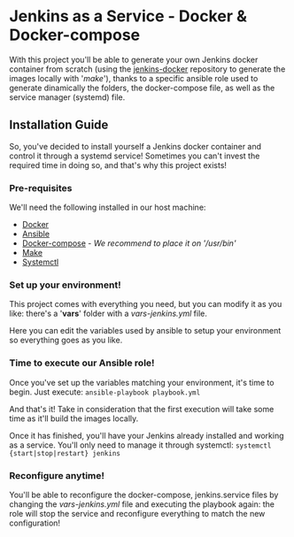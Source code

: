 # Jenkins as a Service - Docker & Docker-compose
With this project you'll be able to generate your own Jenkins docker container from scratch (using the [jenkins-docker](https://github.com/devopstf/jenkins-docker) repository to generate the images locally with '*make*'), thanks to a specific ansible role used to generate dinamically the folders, the docker-compose file, as well as the service manager (systemd) file.

## Installation Guide
So, you've decided to install yourself a Jenkins docker container and control it through a systemd service!
Sometimes you can't invest the required time in doing so, and that's why this project exists!

### Pre-requisites
We'll need the following installed in our host machine:
- [Docker](https://www.docker.com/get-docker)
- [Ansible](https://www.ansible.com/)
- [Docker-compose](https://docs.docker.com/compose/install/) - *We recommend to place it on '/usr/bin'*
- [Make](https://www.gnu.org/software/make/)
- [Systemctl](https://www.freedesktop.org/software/systemd/man/systemctl.html)

### Set up your environment!
This project comes with everything you need, but you can modify it as you like: there's a '**vars**' folder with a *vars-jenkins.yml* file.

Here you can edit the variables used by ansible to setup your environment so everything goes as you like.

### Time to execute our Ansible role!
Once you've set up the variables matching your environment, it's time to begin. Just execute: `ansible-playbook playbook.yml`

And that's it!
Take in consideration that the first execution will take some time as it'll build the images locally.

Once it has finished, you'll have your Jenkins already installed and working as a service. You'll only need to manage it through systemctl: `systemctl {start|stop|restart} jenkins`

### Reconfigure anytime!

You'll be able to reconfigure the docker-compose, jenkins.service files by changing the *vars-jenkins.yml* file and executing the playbook again: the role will stop the service and reconfigure everything to match the new configuration!
